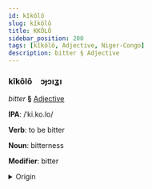 ```yaml
---
id: kîkôlô
slug: kîkôlô
title: KKÔLÔ
sidebar_position: 200
tags: [kîkôlô, Adjective, Niger-Congo]
description: bitter § Adjective
---
```


### kîkôlô&emsp;<span kind="abugida">ɔɟɔıʓı</span>

*bitter* **§** [Adjective](../../tags/Adjective)

**IPA**: /ˈki.ko.lo/

**Verb**: to be bitter

**Noun**: bitterness

**Modifier**: bitter

<details>
    <summary>Origin</summary>
    Yoruba kikorò <br/>
    <em>Niger-Congo Language Family</em>
</details>